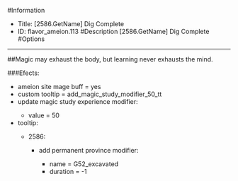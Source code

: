 #Information
 - Title: [2586.GetName] Dig Complete
 - ID: flavor_ameion.113
#Description
[2586.GetName] Dig Complete
#Options

___
##Magic may exhaust the body, but learning never exhausts the mind.

###Efects:<ul><li>ameion site mage buff = yes</li><li>custom tooltip = add_magic_study_modifier_50_tt</li><li>update magic study experience modifier:</li><ul><li>value = 50</li></ul><li>tooltip:</li><ul><li>2586:</li><ul><li>add permanent province modifier:</li><ul><li>name = G52_excavated</li><li>duration = -1</li></ul></ul></ul></ul>
